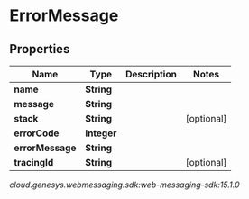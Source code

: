 # ErrorMessage


## Properties

| Name | Type | Description | Notes |
| ------------ | ------------- | ------------- | ------------- |
| **name** | **String** |  |  |
| **message** | **String** |  |  |
| **stack** | **String** |  |  [optional] |
| **errorCode** | **Integer** |  |  |
| **errorMessage** | **String** |  |  |
| **tracingId** | **String** |  |  [optional] |




_cloud.genesys.webmessaging.sdk:web-messaging-sdk:15.1.0_
